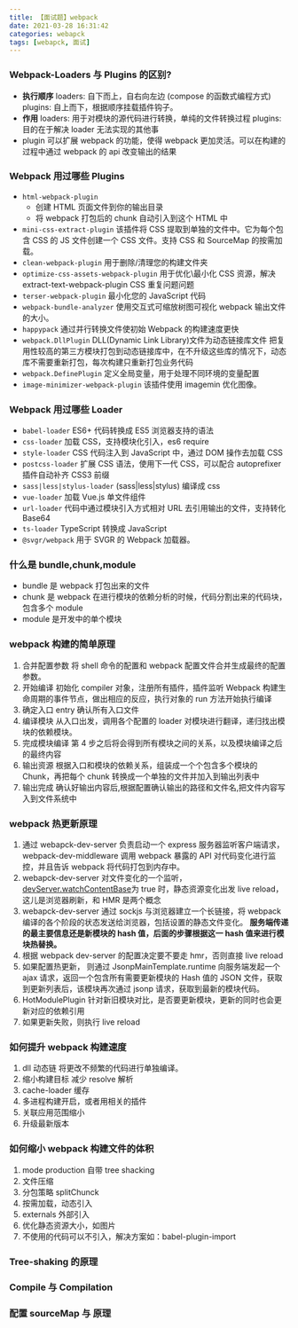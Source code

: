 ```yaml
---
title: 【面试题】webpack
date: 2021-03-28 16:31:42
categories: webapck
tags: [webapck, 面试]
---
```


### Webpack-Loaders 与 Plugins 的区别?

- **执行顺序**
  loaders: 自下而上，自右向左边 (compose 的函数式编程方式)
  plugins: 自上而下，根据顺序挂载插件钩子。
- **作用**
  loaders: 用于对模块的源代码进行转换，单纯的文件转换过程
  plugins: 目的在于解决 loader 无法实现的其他事
- plugin 可以扩展 webpack 的功能，使得 webpack 更加灵活。可以在构建的过程中通过 webpack 的 api 改变输出的结果

### Webpack 用过哪些 Plugins

- `html-webpack-plugin`
  - 创建 HTML 页面文件到你的输出目录
  - 将 webpack 打包后的 chunk 自动引入到这个 HTML 中
- `mini-css-extract-plugin`
  该插件将 CSS 提取到单独的文件中。它为每个包含 CSS 的 JS 文件创建一个 CSS 文件。支持 CSS 和 SourceMap 的按需加载。
- `clean-webpack-plugin`
  用于删除/清理您的构建文件夹
- `optimize-css-assets-webpack-plugin`
  用于优化\最小化 CSS 资源，解决 extract-text-webpack-plugin CSS 重复问题问题
- `terser-webpack-plugin`
  最小化您的 JavaScript 代码
- `webpack-bundle-analyzer`
  使用交互式可缩放树图可视化 webpack 输出文件的大小。
- `happypack`
  通过并行转换文件使初始 Webpack 的构建速度更快
- `webpack.DllPlugin`
  DLL(Dynamic Link Library)文件为动态链接库文件
  把复用性较高的第三方模块打包到动态链接库中，在不升级这些库的情况下，动态库不需要重新打包，每次构建只重新打包业务代码
- `webpack.DefinePlugin`
  定义全局变量，用于处理不同环境的变量配置
- `image-minimizer-webpack-plugin`
  该插件使用 imagemin 优化图像。

### Webpack 用过哪些 Loader

- `babel-loader`
  ES6+ 代码转换成 ES5 浏览器支持的语法
- `css-loader`
  加载 CSS，支持模块化引入，es6 require
- `style-loader`
  CSS 代码注入到 JavaScript 中，通过 DOM 操作去加载 CSS
- `postcss-loader`
  扩展 CSS 语法，使用下一代 CSS，可以配合 autoprefixer 插件自动补齐 CSS3 前缀
- `sass|less|stylus-loader`
  (sass|less|stylus) 编译成 css
- `vue-loader`
  加载 Vue.js 单文件组件
- `url-loader`
  代码中通过模块引入方式相对 URL 去引用输出的文件，支持转化 Base64
- `ts-loader`
  TypeScript 转换成 JavaScript
- `@svgr/webpack`
  用于 SVGR 的 Webpack 加载器。

### 什么是 bundle,chunk,module

- bundle 是 webpack 打包出来的文件
- chunk 是 webpack 在进行模块的依赖分析的时候，代码分割出来的代码块，包含多个 module
- module 是开发中的单个模块

### webpack 构建的简单原理

1. 合并配置参数
   将 shell 命令的配置和 webpack 配置文件合并生成最终的配置参数。
2. 开始编译
   初始化 compiler 对象，注册所有插件，插件监听 Webpack 构建生命周期的事件节点，做出相应的反应，执行对象的 run 方法开始执行编译
3. 确定入口
   entry 确认所有入口文件
4. 编译模块
   从入口出发，调用各个配置的 loader 对模块进行翻译，递归找出模块的依赖模块。
5. 完成模块编译
   第 4 步之后将会得到所有模块之间的关系，以及模块编译之后的最终内容
6. 输出资源
   根据入口和模块的依赖关系，组装成一个个包含多个模块的 Chunk，再把每个 chunk 转换成一个单独的文件并加入到输出列表中
7. 输出完成
   确认好输出内容后,根据配置确认输出的路径和文件名,把文件内容写入到文件系统中

### webpack 热更新原理

1. 通过 webapck-dev-server 负责启动一个 express 服务器监听客户端请求，webpack-dev-middleware 调用 webpack 暴露的 API 对代码变化进行监控，并且告诉 webpack 将代码打包到内存中。
2. webapck-dev-server 对文件变化的一个监听，[devServer.watchContentBase](https://webpack.js.org/configuration/dev-server/#devserverwatchcontentbase)为 true 时，静态资源变化出发 live reload，这儿是浏览器刷新，和 HMR 是两个概念
3. webapck-dev-server 通过 sockjs 与浏览器建立一个长链接，将 webpack 编译的各个阶段的状态发送给浏览器，包括设置的静态文件变化。
   **服务端传递的最主要信息还是新模块的 hash 值，后面的步骤根据这一 hash 值来进行模块热替换。**
4. 根据 webpack dev-server 的配置决定要不要走 hmr，否则直接 live reload
5. 如果配置热更新， 则通过 JsonpMainTemplate.runtime 向服务端发起一个 ajax 请求，返回一个包含所有需要更新模块的 Hash 值的 JSON 文件，获取到更新列表后，该模块再次通过 jsonp 请求，获取到最新的模块代码。
6. HotModulePlugin 针对新旧模块对比，是否要更新模块，更新的同时也会更新对应的依赖引用
7. 如果更新失败，则执行 live reload

### 如何提升 webpack 构建速度

1. dll 动态链 将更改不频繁的代码进行单独编译。
2. 缩小构建目标 减少 resolve 解析
3. cache-loader 缓存
4. 多进程构建开启，或者用相关的插件
5. 关联应用范围缩小
6. 升级最新版本

### 如何缩小 webpack 构建文件的体积

1. mode production 自带 tree shacking
2. 文件压缩
3. 分包策略 splitChunck
4. 按需加载，动态引入
5. externals 外部引入
6. 优化静态资源大小，如图片
7. 不使用的代码可以不引入，解决方案如：babel-plugin-import

### Tree-shaking 的原理

### Compile 与 Compilation

### 配置 sourceMap 与 原理
